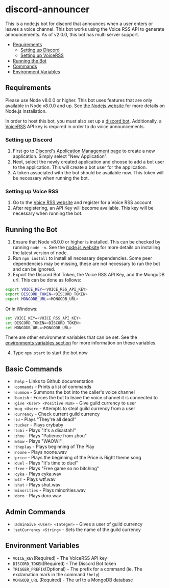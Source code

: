 # discord-announcer
This is a node.js bot for discord that announces when a user enters or leaves a voice channel. This bot works using the Voice RSS API to generate announcements. As of v2.0.0, this bot has multi server support.

* [Requirements](#requirements)
  * [Setting up Discord](#discord)
  * [Setting up VoiceRSS](#voiceRSS)
* [Running the Bot](#running)
* [Commands](#commands)
* [Environment Variables](#env)

<a name="requirements"></a>
## Requirements
Please use Node v8.0.0 or higher. This bot uses features that are only available in Node v8.0.0 and up. See <a href=https://nodejs.org/en/> the Nodejs website </a> for more details on Node.js installation.

In order to host this bot, you must also set up a [discord bot](#discord). Additionally, a [VoiceRSS](#voiceRSS) API key is required in order to do voice announcements.

<a name="discord"></a>
### Setting up Discord
1. First go to <a href=https://discordapp.com/developers/applications/me>Discord's Application Management page</a> to create a new application. Simply select "New Application".
2. Next, select the newly created application and choose to add a bot user to the application. This will create a bot user for the application.
3. A token associated with the bot should be available now. This token will be necessary when running the bot.

<a name="voiceRSS"></a>
### Setting up Voice RSS
1. Go to the <a href=http://www.voicerss.org/registration.aspx>Voice RSS website</a> and register for a Voice RSS account
2. After registering, an API Key will become available. This key will be necessary when running the bot.

<a name="running"></a>
## Running the Bot
1. Ensure that Node v8.0.0 or higher is installed. This can be checked by running `node -v`. See the <a href=https://nodejs.org/>node.js website</a> for more details on installing the latest version of node.
2. Run `npm install` to install all necessary dependencies. Some peer dependencies may be missing, these are not necessary to run the bot and can be ignored.
3. Export the Discord Bot Token, the Voice RSS API Key, and the MongoDB url. This can be done as follows:
``` sh
export VOICE_KEY=<VOICE_RSS_API_KEY>
export DISCORD_TOKEN=<DISCORD_TOKEN>
export MONGODB_URL=<MONGODB_URL>
```
Or in Windows:
``` sh
set VOICE_KEY=<VOICE_RSS_API_KEY>
set DISCORD_TOKEN=<DISCORD_TOKEN>
set MONGODB_URL=<MONGODB_URL>
```
There are other environment variables that can be set. See the [environments variables section](#env) for more information on these variables.

4. Type `npm start` to start the bot now

<a name="commands"></a>
## Basic Commands
* `!help` - Links to Github documentation
* `!commands` - Prints a list of commands
* `!summon` - Summons the bot into the caller's voice channel
* `!banish` - Forces the bot to leave the voice channel it is connected to
* `!give <User> <Positive Num>` - Give guild currency to user
* `!mug <User>` - Attempts to steal guild currency from a user
* `!currency` - Check current guild currency
* `!ld` - Plays "They're all dead!"
* `!tucker` - Plays crybaby
* `!tobi` - Plays "It's a disastah!"
* `!zhou` - Plays "Patience from zhou"
* `!waow` - Plays "WAOW!"
* `!theplay` - Plays beginning of The Play
* `!noone` - Plays noone.wav
* `!price` - Plays the beginning of the Price is Right theme song
* `!duel` - Plays "It's time to duel"
* `!free` - Plays "Free game so no bitching"
* `!cyka` - Plays cyka.wav
* `!wtf` - Plays wtf.wav
* `!shut` - Plays shut.wav
* `!minorities` - Plays minorities.wav
* `!doro` - Plays doro.wav

## Admin Commands
* `!adminGive <User> <Integer>` - Gives a user <Integer> of guild currency
* `!setCurrency <String>` - Sets the name of the guild currency

<a name="env"></a>
## Environment Variables
* `VOICE_KEY`(Required) - The VoiceRSS API key
* `DISCORD_TOKEN`(Required) - The Discord Bot token
* `TRIGGER_PREFIX`(Optional) - The prefix for a command (ie. The exclamation mark in the command `!help`)
* `MONGODB_URL` (Required) - The url to a MongoDB database
